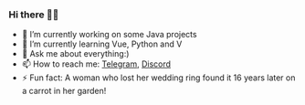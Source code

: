 ### Hi there 👋✨

- 🔭 I’m currently working on some Java projects
- 🌱 I’m currently learning Vue, Python and V
- 💬 Ask me about everything:)
- 📫 How to reach me: [Telegram](https://t.me/Georglider), [Discord](https://discord.gg/RCv7p9F)
- ⚡ Fun fact: A woman who lost her wedding ring found it 16 years later on a carrot in her garden!

<!--
**Georglider/Georglider** is a ✨ _special_ ✨ repository because its `README.md` (this file) appears on your GitHub profile.

Here are some ideas to get you started:

- 🔭 I’m currently working on ...
- 🌱 I’m currently learning ...
- 👯 I’m looking to collaborate on ...
- 🤔 I’m looking for help with ...
- 💬 Ask me about ...
- 📫 How to reach me: ...
- 😄 Pronouns: ...
- ⚡ Fun fact: ...
-->
